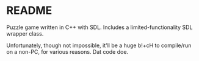 # README #

Puzzle game written in C++ with SDL.  Includes a limited-functionality SDL wrapper class.

Unfortunately, though not impossible, it'll be a huge b!+cH to compile/run on a non-PC, for various reasons.  Dat code doe.